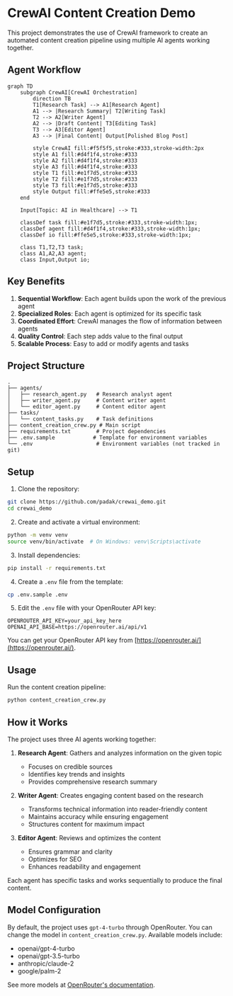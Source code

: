 # CrewAI Content Creation Demo

This project demonstrates the use of CrewAI framework to create an automated content creation pipeline using multiple AI agents working together.

## Agent Workflow

```mermaid
graph TD
    subgraph CrewAI[CrewAI Orchestration]
        direction TB
        T1[Research Task] --> A1[Research Agent]
        A1 --> |Research Summary| T2[Writing Task]
        T2 --> A2[Writer Agent]
        A2 --> |Draft Content| T3[Editing Task]
        T3 --> A3[Editor Agent]
        A3 --> |Final Content| Output[Polished Blog Post]
        
        style CrewAI fill:#f5f5f5,stroke:#333,stroke-width:2px
        style A1 fill:#d4f1f4,stroke:#333
        style A2 fill:#d4f1f4,stroke:#333
        style A3 fill:#d4f1f4,stroke:#333
        style T1 fill:#e1f7d5,stroke:#333
        style T2 fill:#e1f7d5,stroke:#333
        style T3 fill:#e1f7d5,stroke:#333
        style Output fill:#ffe5e5,stroke:#333
    end

    Input[Topic: AI in Healthcare] --> T1
    
    classDef task fill:#e1f7d5,stroke:#333,stroke-width:1px;
    classDef agent fill:#d4f1f4,stroke:#333,stroke-width:1px;
    classDef io fill:#ffe5e5,stroke:#333,stroke-width:1px;
    
    class T1,T2,T3 task;
    class A1,A2,A3 agent;
    class Input,Output io;
```

## Key Benefits

1. **Sequential Workflow**: Each agent builds upon the work of the previous agent
2. **Specialized Roles**: Each agent is optimized for its specific task
3. **Coordinated Effort**: CrewAI manages the flow of information between agents
4. **Quality Control**: Each step adds value to the final output
5. **Scalable Process**: Easy to add or modify agents and tasks

## Project Structure

```
.
├── agents/
│   ├── research_agent.py   # Research analyst agent
│   ├── writer_agent.py     # Content writer agent
│   └── editor_agent.py     # Content editor agent
├── tasks/
│   └── content_tasks.py    # Task definitions
├── content_creation_crew.py # Main script
├── requirements.txt        # Project dependencies
├── .env.sample            # Template for environment variables
└── .env                    # Environment variables (not tracked in git)
```

## Setup

1. Clone the repository:
```bash
git clone https://github.com/padak/crewai_demo.git
cd crewai_demo
```

2. Create and activate a virtual environment:
```bash
python -m venv venv
source venv/bin/activate  # On Windows: venv\Scripts\activate
```

3. Install dependencies:
```bash
pip install -r requirements.txt
```

4. Create a `.env` file from the template:
```bash
cp .env.sample .env
```

5. Edit the `.env` file with your OpenRouter API key:
```
OPENROUTER_API_KEY=your_api_key_here
OPENAI_API_BASE=https://openrouter.ai/api/v1
```

You can get your OpenRouter API key from [https://openrouter.ai/](https://openrouter.ai/).

## Usage

Run the content creation pipeline:
```bash
python content_creation_crew.py
```

## How it Works

The project uses three AI agents working together:

1. **Research Agent**: Gathers and analyzes information on the given topic
   - Focuses on credible sources
   - Identifies key trends and insights
   - Provides comprehensive research summary

2. **Writer Agent**: Creates engaging content based on the research
   - Transforms technical information into reader-friendly content
   - Maintains accuracy while ensuring engagement
   - Structures content for maximum impact

3. **Editor Agent**: Reviews and optimizes the content
   - Ensures grammar and clarity
   - Optimizes for SEO
   - Enhances readability and engagement

Each agent has specific tasks and works sequentially to produce the final content.

## Model Configuration

By default, the project uses `gpt-4-turbo` through OpenRouter. You can change the model in `content_creation_crew.py`. Available models include:
- openai/gpt-4-turbo
- openai/gpt-3.5-turbo
- anthropic/claude-2
- google/palm-2

See more models at [OpenRouter's documentation](https://openrouter.ai/docs#models). 